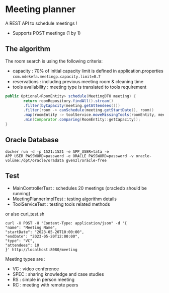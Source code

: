 # Meeting planner

A REST API to schedule meetings !

* Supports POST meetings (1 by 1)

## The algorithm

The room search is using the following criteria:
* capacity : 70% of initial capacity limit is defined in application.properties `com.ndekefa.meetingp.capacity.limit=0.7`
* reservations : including previous meeting room & cleaning time
* tools availability : meeting type is translated to tools requirement

```java
public Optional<RoomEntity> schedule(MeetingDTO meeting) {
        return roomRepository.findAll().stream()
        .filter(byCapacity(meeting.getAttendees()))
        .filter(room -> canSchedule(meeting.getStartDate(), room))
        .map(roomEntity -> toolService.moveMissingTools(roomEntity, meeting.getType()))
        .min(Comparator.comparing(RoomEntity::getCapacity));
}
```
## Oracle Database
``
docker run -d -p 1521:1521 -e APP_USER=tata -e APP_USER_PASSWORD=password -e ORACLE_PASSWORD=password -v oracle-volume:/opt/oracle/oradata gvenzl/oracle-free
``
## Test

- MainControllerTest : schedules 20 meetings (oracledb should be running)
- MeetingPlannerImplTest : testing algorithm details
- ToolServiceTest : testing tools related methods

or also curl_test.sh

```
curl -X POST -H "Content-Type: application/json" -d '{
"name": "Meeting Name",
"startDate": "2023-05-20T10:00:00",
"endDate": "2023-05-20T12:00:00",
"type": "VC",
"attendees": 10
}' http://localhost:8080/meeting

```

Meeting types are :
- VC : video conference
- SPEC : sharing knowledge and case studies
- RS : simple in person meeting
- RC : meeting with remote peers
